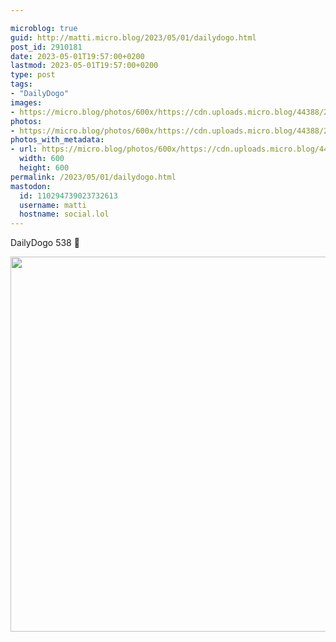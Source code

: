 ```yaml
---

microblog: true
guid: http://matti.micro.blog/2023/05/01/dailydogo.html
post_id: 2910181
date: 2023-05-01T19:57:00+0200
lastmod: 2023-05-01T19:57:00+0200
type: post
tags:
- "DailyDogo"
images:
- https://micro.blog/photos/600x/https://cdn.uploads.micro.blog/44388/2023/00aa8658c7.jpg
photos:
- https://micro.blog/photos/600x/https://cdn.uploads.micro.blog/44388/2023/00aa8658c7.jpg
photos_with_metadata:
- url: https://micro.blog/photos/600x/https://cdn.uploads.micro.blog/44388/2023/00aa8658c7.jpg
  width: 600
  height: 600
permalink: /2023/05/01/dailydogo.html
mastodon:
  id: 110294739023732613
  username: matti
  hostname: social.lol
---
```

DailyDogo 538 🐶

<img src="/media/uploads/2023/00aa8658c7.jpg" width="600" height="600" alt="" />
